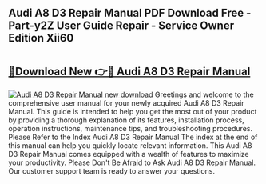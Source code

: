 ## Audi A8 D3 Repair Manual PDF Download Free - Part-y2Z User Guide Repair - Service Owner Edition Xii60

# <h2><a href="http://cf11022.oget.top/?id=Audi+A8+D3+Repair+Manual">🔗Download New 👉🔴 Audi A8 D3 Repair Manual</a></h2>

[![Audi A8 D3 Repair Manual new download](https://i.imgur.com/5g1atiW.png)](http://cf11022.oget.top/?id=Audi+A8+D3+Repair+Manual)
Greetings and welcome to the comprehensive user manual for your newly acquired Audi A8 D3 Repair Manual. This guide is intended to help you get the most out of your product by providing a thorough explanation of its features, installation process, operation instructions, maintenance tips, and troubleshooting procedures. Please Refer to the Index Audi A8 D3 Repair Manual The index at the end of this manual can help you quickly locate relevant information. This Audi A8 D3 Repair Manual comes equipped with a wealth of features to maximize your productivity. Please Don't Be Afraid to Ask Audi A8 D3 Repair Manual. Our customer support team is ready to answer your questions.

